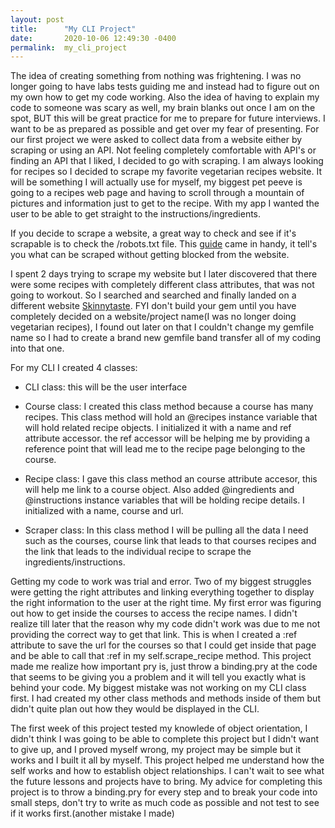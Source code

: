 ```yaml
---
layout: post
title:      "My CLI Project"
date:       2020-10-06 12:49:30 -0400
permalink:  my_cli_project
---
```



The idea of creating something from nothing was frightening. I was no longer going to have labs tests guiding me and instead had to figure out on my own how to get my code working. Also the idea of having to explain my code to someone was scary as well, my brain blanks out once I am on the spot, BUT this will be great practice for me to prepare for future interviews. I want to be as prepared as possible and get over my fear of presenting. For our first project we were asked to collect data from a website either by scraping or using an API. Not feeling completely comfortable with API's or finding an API that I liked, I decided to go with scraping. I am always looking for recipes so I decided to scrape my favorite vegetarian recipes website. It will be something I will actually use for myself, my biggest pet peeve is going to a recipes web page and having to scroll through a mountain of pictures and information just to get to the recipe. With my app I wanted the user to be able to get straight to the instructions/ingredients. 

If you decide to scrape a website, a great way to check and see if it's scrapable is to check the /robots.txt file. This [guide](https://varvy.com/robottxt.html) came in handy, it tell's you what can be scraped without getting blocked from the website.

I spent 2 days trying to scrape my website but I later discovered that there were some recipes with completely different class attributes, that was not going to workout. So I searched and searched and finally landed on a different website [Skinnytaste](https://www.skinnytaste.com/). FYI don't build your gem until you have completely decided on a website/project name(I was no longer doing vegetarian recipes), I found out later on that I couldn't change my gemfile name so I had to create a brand new gemfile band transfer all of my coding into that one.

For my CLI I created 4 classes:

* CLI class: this will be the user interface

* Course class: I created this class method because a course has many recipes. This class method will hold an @recipes instance variable that will hold related recipe objects. I initialized it with a name and ref attribute accessor. the ref accessor will be helping me by providing a reference point that will lead me to the recipe page belonging to the course. 

* Recipe class: I gave this class method an course attribute accesor, this will help me link to a course object. Also added @ingredients and @instructions instance variables that will be holding recipe details. I initialized with a name, course and url. 

* Scraper class: In this class method I will be pulling all the data I need such as the courses, course link that leads to that courses recipes and the link that leads to the individual recipe to scrape the ingredients/instructions.

Getting my code to work was trial and error. Two of my biggest struggles were getting the right attributes and linking everything together to display the right information to the user at the right time. My first error was figuring out how to get inside the courses to access the recipe names. I didn't realize till later that the reason why my code didn't work was due to me not providing the correct way to get that link. This is when I created a :ref attribute to save the url for the courses so that I could get inside that page and be able to call that :ref in my self.scrape_recipe method. This project made me realize how important pry is, just throw a binding.pry at the code that seems to be giving you a problem and it will tell you exactly what is behind your code.
My biggest mistake was not working on my CLI class first.  I had created my other class methods and methods inside of them but didn't quite plan out how they would be displayed in the CLI. 

The first week of this project tested my knowlede of object orientation, I didn't think I was going to be able to complete this project but I didn't want to give up, and I proved myself wrong, my project may be simple but it works and I built it all by myself. This project helped me understand how the self works and how to establish object relationships. 
I can't wait to see what the future lessons and projects have to bring. My advice for completing this project is to throw a binding.pry for every step and to break your code into small steps, don't try to write as much code as possible and not test to see if it works first.(another mistake I made)










